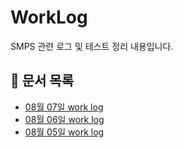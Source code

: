 # WorkLog

SMPS 관련 로그 및 테스트 정리 내용입니다.

## 📄 문서 목록

- [08월 07일 work log](./250807.md)
- [08월 06일 work log](./250806.md)
- [08월 05일 work log](./250805.md)